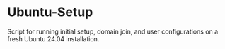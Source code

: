 # Ubuntu-Setup
Script for running initial setup, domain join, and user configurations on a fresh Ubuntu 24.04 installation.
